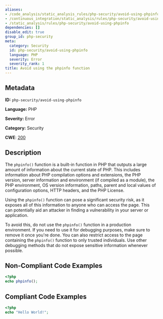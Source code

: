 ```yaml
---
aliases:
- /code_analysis/static_analysis_rules/php-security/avoid-using-phpinfo
- /continuous_integration/static_analysis/rules/php-security/avoid-using-phpinfo
- /static_analysis/rules/php-security/avoid-using-phpinfo
dependencies: []
disable_edit: true
group_id: php-security
meta:
  category: Security
  id: php-security/avoid-using-phpinfo
  language: PHP
  severity: Error
  severity_rank: 1
title: Avoid using the phpinfo function
---
```

<!--  SOURCED FROM https://github.com/DataDog/datadog-static-analyzer-rule-docs -->


## Metadata
**ID:** `php-security/avoid-using-phpinfo`

**Language:** PHP

**Severity:** Error

**Category:** Security

**CWE**: [200](https://cwe.mitre.org/data/definitions/200.html)

## Description
The `phpinfo()` function is a built-in function in PHP that outputs a large amount of information about the current state of PHP. This includes information about PHP compilation options and extensions, the PHP version, server information and environment (if compiled as a module), the PHP environment, OS version information, paths, parent and local values of configuration options, HTTP headers, and the PHP License.

Using the `phpinfo()` function can pose a significant security risk, as it exposes all of this information to anyone who can access the page. This can potentially aid an attacker in finding a vulnerability in your server or application.

To avoid this, do not use the `phpinfo()` function in a production environment. If you need to use it for debugging purposes, make sure to remove it once you're done. You can also restrict access to the page containing the `phpinfo()` function to only trusted individuals. Use other debugging methods that do not expose sensitive information whenever possible.

## Non-Compliant Code Examples
```php
<?php
echo phpinfo();
```

## Compliant Code Examples
```php
<?php
echo "Hello World!";
```

